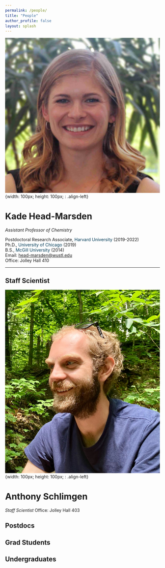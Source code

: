 ```yaml
---
permalink: /people/
title: "People"
author_profile: false
layout: splash
---
```


![image-left](/assets/images/KHM.jpg){width: 100px; height: 100px; : .align-left}

# Kade Head-Marsden  
*Assistant Professor of Chemistry*

Postdoctoral Research Associate, <span style="color: #003b57;">Harvard University</span> (2019-2022)  
Ph.D., <span style="color: #003b57;">University of Chicago</span> (2019)  
B.S., <span style="color: #003b57;">McGill University</span> (2014)  
Email: <head-marsden@wustl.edu>  
Office: Jolley Hall 410  

***

## Staff Scientist

![image-left](/assets/images/AWS.jpeg){width: 100px; height: 100px; : .align-left}
# Anthony Schlimgen
*Staff Scientist*
Office: Jolley Hall 403

## Postdocs
## Grad Students
## Undergraduates
